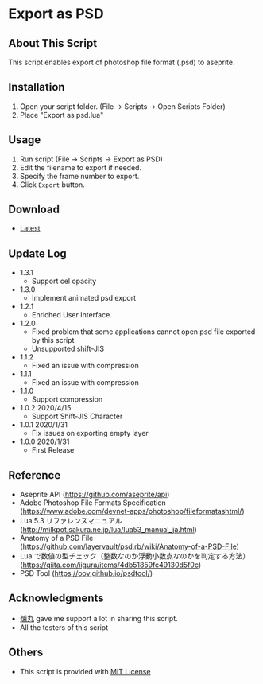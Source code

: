# Export as PSD

## About This Script

 This script enables export of photoshop file format (.psd) to aseprite.

## Installation

 1. Open your script folder.
      (File -> Scripts -> Open Scripts Folder)
  2. Place "Export as psd.lua"

## Usage

 1. Run script
      (File -> Scripts -> Export as PSD)
 2. Edit the filename to export if needed.
 3. Specify the frame number to export.
 4. Click `Export` button.

## Download

- [Latest](https://tsukina-7mochi.github.io/aseprite-scripts/Export%20as%20psd.lua)

## Update Log

- 1.3.1
  - Support cel opacity
- 1.3.0
  - Implement animated psd export
- 1.2.1
  - Enriched User Interface.
- 1.2.0
  - Fixed problem that some applications cannot open psd file exported by this script
  - Unsupported shift-JIS
- 1.1.2
  - Fixed an issue with compression
- 1.1.1
  - Fixed an issue with compression
- 1.1.0
  - Support compression
- 1.0.2 2020/4/15
  - Support Shift-JIS Character
- 1.0.1 2020/1/31
  - Fix issues on exporting empty layer
- 1.0.0 2020/1/31
  - First Release

## Reference

- Aseprite API (https://github.com/aseprite/api)
- Adobe Photoshop File Formats Specification (https://www.adobe.com/devnet-apps/photoshop/fileformatashtml/)
- Lua 5.3 リファレンスマニュアル (http://milkpot.sakura.ne.jp/lua/lua53_manual_ja.html)
- Anatomy of a PSD File (https://github.com/layervault/psd.rb/wiki/Anatomy-of-a-PSD-File)
- Lua で数値の型チェック（整数なのか浮動小数点なのかを判定する方法） (https://qiita.com/iigura/items/4db51859fc49130d5f0c)
- PSD Tool (https://oov.github.io/psdtool/)

## Acknowledgments

- [燻丸](https://twitter.com/ibushi_maru) gave me support a lot in sharing this script.
- All the testers of this script

## Others

- This script is provided with [MIT License](https://github.com/Tsukina-7mochi/aseprite-scripts/blob/master/LICENSE)
